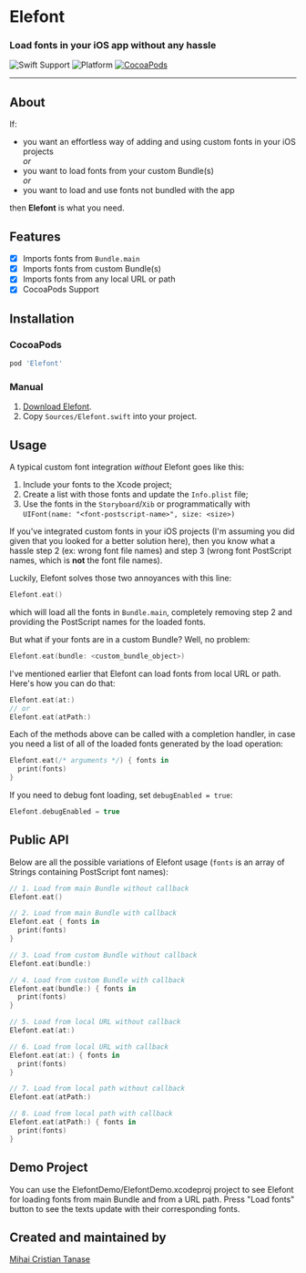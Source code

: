 # Elefont

### Load fonts in your iOS app without any hassle

![Swift Support](https://img.shields.io/badge/Swift-4.2-orange.svg) ![Platform](https://img.shields.io/badge/Platforms-iOS%20%7c%20tvOS%20-lightgray.svg?style=flat) [![CocoaPods](https://img.shields.io/cocoapods/v/Elefont.svg)](https://cocoapods.org/pods/Elefont)

---

## About

If:
- you want an effortless way of adding and using custom fonts in your iOS projects
<br> *or* <br>
- you want to load fonts from your custom Bundle(s)
<br> *or* <br>
- you want to load and use fonts not bundled with the app

then **Elefont** is what you need.

## Features
- [x] Imports fonts from `Bundle.main`
- [x] Imports fonts from custom Bundle(s)
- [x] Imports fonts from any local URL or path
- [x] CocoaPods Support

## Installation

### CocoaPods
```ruby
pod 'Elefont'
```

### Manual

1. [Download Elefont](http://github.com/mihaicristiantanase/Elefont/archive/master.zip).
2. Copy `Sources/Elefont.swift` into your project.

## Usage

A typical custom font integration *without* Elefont goes like this:
1. Include your fonts to the Xcode project;
2. Create a list with those fonts and update the `Info.plist` file;
3. Use the fonts in the `Storyboard`/`Xib` or programmatically with<br>
`UIFont(name: "<font-postscript-name>", size: <size>)`

If you've integrated custom fonts in your iOS projects (I'm assuming you did given that you looked for a better solution here), then you know what a hassle step 2 (ex: wrong font file names) and step 3 (wrong font PostScript names, which is **not** the font file names).

Luckily, Elefont solves those two annoyances with this line:
```Swift
Elefont.eat()
```
which will load all the fonts in `Bundle.main`, completely removing step 2 and providing the PostScript names for the loaded fonts.

But what if your fonts are in a custom Bundle? Well, no problem:
```Swift
Elefont.eat(bundle: <custom_bundle_object>)
```

I've mentioned earlier that Elefont can load fonts from local URL or path. Here's how you can do that:
```Swift
Elefont.eat(at:)
// or
Elefont.eat(atPath:)
```

Each of the methods above can be called with a completion handler, in case you need a list of all of the loaded fonts generated by the load operation:

```Swift
Elefont.eat(/* arguments */) { fonts in
  print(fonts)
}
```

If you need to debug font loading, set `debugEnabled = true`:
```Swift
Elefont.debugEnabled = true
```

## Public API
Below are all the possible variations of Elefont usage (`fonts` is an array of Strings containing PostScript font names):
```Swift
// 1. Load from main Bundle without callback
Elefont.eat()

// 2. Load from main Bundle with callback
Elefont.eat { fonts in
  print(fonts)
}

// 3. Load from custom Bundle without callback
Elefont.eat(bundle:)

// 4. Load from custom Bundle with callback
Elefont.eat(bundle:) { fonts in
  print(fonts)
}

// 5. Load from local URL without callback
Elefont.eat(at:)

// 6. Load from local URL with callback
Elefont.eat(at:) { fonts in
  print(fonts)
}

// 7. Load from local path without callback
Elefont.eat(atPath:)

// 8. Load from local path with callback
Elefont.eat(atPath:) { fonts in
  print(fonts)
}
```

## Demo Project
You can use the ElefontDemo/ElefontDemo.xcodeproj project to see Elefont for loading fonts from main Bundle and from a URL path.
Press "Load fonts" button to see the texts update with their corresponding fonts.

## Created and maintained by
[Mihai Cristian Tanase](https://www.linkedin.com/in/mihai-tanase-370067a4)
